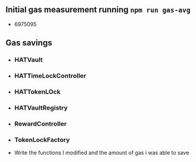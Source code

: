 ## Initial gas measurement running `npm run gas-avg`

- 6975095

## Gas savings

- ### HATVault

- ### HATTimeLockController
- ### HATTokenLOck
- ### HATVaultRegistry
- ### RewardController
- ### TokenLockFactory

- Write the functions I modified and the amount of gas i was able to save